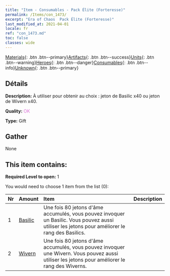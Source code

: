 ```yaml
---
title: "Item - Consumables - Pack Élite (Forteresse)"
permalink: /Items/con_1473/
excerpt: "Era of Chaos  Pack Élite (Forteresse)"
last_modified_at: 2021-04-01
locale: fr
ref: "con_1473.md"
toc: false
classes: wide
---
```

 [Materials](/fr/Items/){: .btn .btn--primary}[Artifacts](/fr/Items/Artifacts/){: .btn .btn--success}[Units](/fr/Items/Units/){: .btn .btn--warning}[Heroes](/fr/Items/Heroes/){: .btn .btn--danger}[Consumables](/fr/Items/Consumables/){: .btn .btn--info}[Unknown](/fr/Items/Unknown/){: .btn .btn--primary}

## Détails
 **Description:** À utiliser pour obtenir au choix : jeton de Basilic x40 ou jeton de Wivern x40.

 **Quality:** <span style="color: #DA70D6">OK</span>

 **Type:** Gift

## Gather

  None

## This item contains:

 **Required Level to open:** 1

 You would need to choose 1 item from the list (0):

  | Nr | Amount |     Item    | Description |
  |:---|:-------|:------------|:-----------:|
  | 1 | [Basilic](/fr/Items/unt_256/) | Une fois 80 jetons d'âme accumulés, vous pouvez invoquer un Basilic. Vous pouvez aussi utiliser les jetons pour améliorer le rang des Basilics. | 
  | 2 | [Wivern](/fr/Items/unt_258/) | Une fois 80 jetons d'âme accumulés, vous pouvez invoquer une Wivern. Vous pouvez aussi utiliser les jetons pour améliorer le rang des Wiverns. | 
